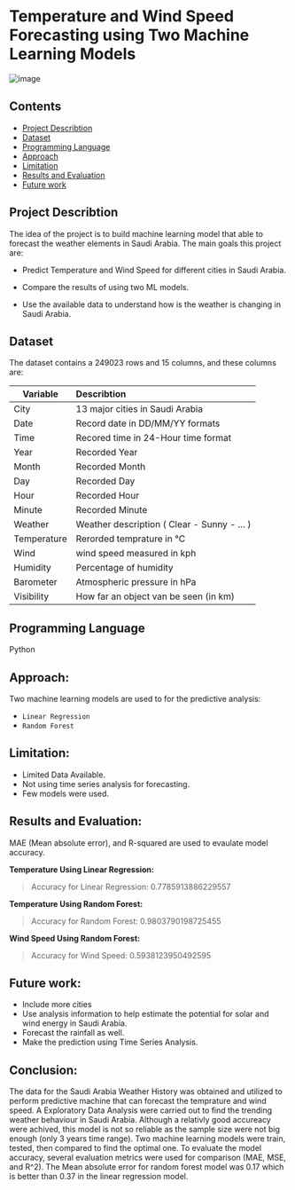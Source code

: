 
# Temperature and Wind Speed Forecasting using Two Machine Learning Models
![image](https://user-images.githubusercontent.com/86031983/148937545-604c9533-5cce-4e21-a0a7-2bf310895dc2.png)

## Contents
- [Project Describtion](#project-describtion)
- [Dataset](#Dataset)
- [Programming Language](#Programming-Language)
- [Approach](#Approach)
- [Limitation](#Limitation)
- [Results and Evaluation](#Results-and-Evaluation)
- [Future work](#Future-work)

## Project Describtion

The idea of the project is to build machine learning model that able to forecast the weather elements in Saudi Arabia. The main goals this project are:

- Predict Temperature and Wind Speed for different cities in Saudi Arabia.

- Compare the results of using two ML models.

- Use the available data to understand how is the weather is changing in Saudi Arabia.


## Dataset

The dataset contains a 249023 rows and 15 columns, and these columns are:

|Variable | Describtion      |
| ------------- |:-------------| 
| City    | 13 major cities in Saudi Arabia |
| Date      | Record date in DD/MM/YY formats
| Time | Recored time in 24-Hour time format|
|Year|Recorded Year|
|Month|Recorded Month |
|Day| Recorded Day |
|Hour| Recorded Hour|
|Minute| Recorded Minute |
|Weather| Weather description ( Clear - Sunny - ... )|  
|Temperature| Rerorded temprature in °C| 
|Wind| wind speed measured in kph| 
|Humidity| Percentage of humidity|
|Barometer| Atmospheric pressure in  hPa|
|Visibility| How far an object van be seen (in km)|


## Programming Language
Python

## Approach:

Two machine learning models are used to for the predictive analysis:
- `Linear Regression`
- `Random Forest`

## Limitation:
- Limited Data Available.
- Not using time series analysis for forecasting.
- Few models were used.


## Results and Evaluation:
MAE (Mean absolute error), and R-squared are used to evaulate model accuracy.

**Temperature Using Linear Regression:**
> Accuracy for Linear Regression: 0.7785913886229557

**Temperature Using Random Forest:**
> Accuracy for Random Forest: 0.9803790198725455

**Wind Speed Using Random Forest:**
> Accuracy for Wind Speed: 0.5938123950492595



## Future work:
- Include more cities
- Use analysis information to help estimate the potential for solar and wind energy in Saudi Arabia.
- Forecast the rainfall as well.
- Make the prediction using Time Series Analysis.


## Conclusion:
The data for the Saudi Arabia Weather History was obtained and utilized to perform predictive machine that can forecast the temprature and wind speed. A Exploratory Data Analysis were carried out to find the trending weather behaviour in Saudi Arabia. Although a relativly good accureacy were achived, this model is not so reliable as the sample size were not big enough (only 3 years time range). Two machine learning models were train, tested, then compared to find the optimal one. To evaluate the model accuracy, several evaluation metrics were used for comparison (MAE, MSE, and R^2). The Mean absolute error for random forest model was 0.17 which is better than 0.37 in the linear regression model.
